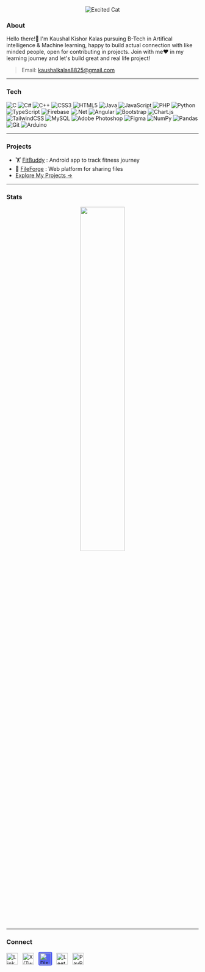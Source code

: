 <!-- Retro GitHub Profile README for Kaushal Kalas -->

<div align="center">
<img src="https://media0.giphy.com/media/v1.Y2lkPTc5MGI3NjExbmM0ajVqejNzbjVuMXprdDdkeXVsYnRyeDQ2YWpiaTdpM3BrZ292eCZlcD12MV9pbnRlcm5hbF9naWZfYnlfaWQmY3Q9Zw/G3dGV4JKp12ko/giphy.gifhttps://media0.giphy.com/media/v1.Y2lkPTc5MGI3NjExbmM0ajVqejNzbjVuMXprdDdkeXVsYnRyeDQ2YWpiaTdpM3BrZ292eCZlcD12MV9pbnRlcm5hbF9naWZfYnlfaWQmY3Q9Zw/G3dGV4JKp12ko/giphy.gif" alt="Excited Cat">
</div>


### About

Hello there!👋 I'm Kaushal Kishor Kalas pursuing B-Tech in Artifical intelligence & Machine learning, happy to build actual connection with like minded people, open for contributing in projects. Join with me❤️ in my learning journey and let's build great and real life project! 
> Email: kaushalkalas8825@gmail.com

---

### Tech

![C](https://img.shields.io/badge/c-%2300599C.svg?style=flat&logo=c&logoColor=white) ![C#](https://img.shields.io/badge/c%23-%23239120.svg?style=flat&logo=csharp&logoColor=white) ![C++](https://img.shields.io/badge/c++-%2300599C.svg?style=flat&logo=c%2B%2B&logoColor=white) ![CSS3](https://img.shields.io/badge/css3-%231572B6.svg?style=flat&logo=css3&logoColor=white) ![HTML5](https://img.shields.io/badge/html5-%23E34F26.svg?style=flat&logo=html5&logoColor=white) ![Java](https://img.shields.io/badge/java-%23ED8B00.svg?style=flat&logo=openjdk&logoColor=white) ![JavaScript](https://img.shields.io/badge/javascript-%23323330.svg?style=flat&logo=javascript&logoColor=%23F7DF1E) ![PHP](https://img.shields.io/badge/php-%23777BB4.svg?style=flat&logo=php&logoColor=white) ![Python](https://img.shields.io/badge/python-3670A0?style=flat&logo=python&logoColor=ffdd54) ![TypeScript](https://img.shields.io/badge/typescript-%23007ACC.svg?style=flat&logo=typescript&logoColor=white) ![Firebase](https://img.shields.io/badge/firebase-%23039BE5.svg?style=flat&logo=firebase) ![.Net](https://img.shields.io/badge/.NET-5C2D91?style=flat&logo=.net&logoColor=white) ![Angular](https://img.shields.io/badge/angular-%23DD0031.svg?style=flat&logo=angular&logoColor=white) ![Bootstrap](https://img.shields.io/badge/bootstrap-%238511FA.svg?style=flat&logo=bootstrap&logoColor=white) ![Chart.js](https://img.shields.io/badge/chart.js-F5788D.svg?style=flat&logo=chart.js&logoColor=white) ![TailwindCSS](https://img.shields.io/badge/tailwindcss-%2338B2AC.svg?style=flat&logo=tailwind-css&logoColor=white) ![MySQL](https://img.shields.io/badge/mysql-4479A1.svg?style=flat&logo=mysql&logoColor=white) ![Adobe Photoshop](https://img.shields.io/badge/adobe%20photoshop-%2331A8FF.svg?style=flat&logo=adobe%20photoshop&logoColor=white) ![Figma](https://img.shields.io/badge/figma-%23F24E1E.svg?style=flat&logo=figma&logoColor=white) ![NumPy](https://img.shields.io/badge/numpy-%23013243.svg?style=flat&logo=numpy&logoColor=white) ![Pandas](https://img.shields.io/badge/pandas-%23150458.svg?style=flat&logo=pandas&logoColor=white) ![Git](https://img.shields.io/badge/git-%23F05033.svg?style=flat&logo=git&logoColor=white) ![Arduino](https://img.shields.io/badge/-Arduino-00979D?style=flat&logo=Arduino&logoColor=white)

---

### Projects

- 🏋️ [FitBuddy](https://github.com/kaushalkalas-awesome/FitBuddy-ANDROID) : Android app to track fitness journey 
- 📂 [FileForge](https://github.com/kaushalkalas-awesome/Filesharing-PHP) : Web platform for sharing files
- [Explore My Projects →](https://github.com/kaushalkalas-awesome?tab=repositories)

---

### Stats

<p align="center">
  <img src="https://github-readme-stats.vercel.app/api?username=kaushalkalas-awesome&theme=dark&show_icons=true&hide_border=true" width="48%" />
</p>

---

### Connect

<!-- LinkedIn (Blue) | Twitter (Black) | Discord (Blurple) | LeetCode (Orange) | PayPal (Blue) -->
[<img src="https://cdn.jsdelivr.net/gh/devicons/devicon@latest/icons/linkedin/linkedin-original.svg" width="30" alt="LinkedIn">](https://linkedin.com/in/kaushalkalas) &nbsp;
[<img src="https://cdn.simpleicons.org/x/000000" width="30" alt="X (Twitter)">](https://twitter.com/kaushal_0725) &nbsp;
[<img src="https://cdn.simpleicons.org/discord/5865F2" width="30" alt="Discord" style="background:#5865F2;padding:3px;border-radius:4px">](https://discord.com/users/996392882653114399) &nbsp;
[<img src="https://cdn.simpleicons.org/leetcode/FFA116" width="30" alt="LeetCode">](https://leetcode.com/u/kaushalkalas8825/) &nbsp;
[<img src="https://cdn.simpleicons.org/paypal/00457C" width="30" alt="PayPal">](https://paypal.com/KaushalKalasIN)
